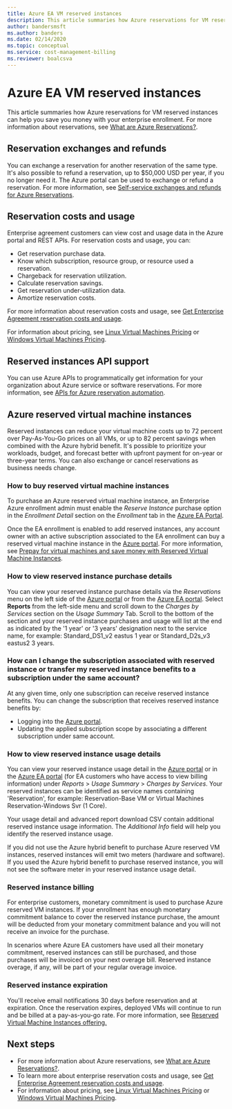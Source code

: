 ```yaml
---
title: Azure EA VM reserved instances
description: This article summaries how Azure reservations for VM reserved instances can help you save you money with your enterprise enrollment.
author: bandersmsft
ms.author: banders
ms.date: 02/14/2020
ms.topic: conceptual
ms.service: cost-management-billing
ms.reviewer: boalcsva
---
```


# Azure EA VM reserved instances

This article summaries how Azure reservations for VM reserved instances can help you save you money with your enterprise enrollment. For more information about reservations, see [What are Azure Reservations?](../reservations/save-compute-costs-reservations.md).

## Reservation exchanges and refunds

You can exchange a reservation for another reservation of the same type. It's also possible to refund a reservation, up to $50,000 USD per year, if you no longer need it. The Azure portal can be used to exchange or refund a reservation. For more information, see [Self-service exchanges and refunds for Azure Reservations](../reservations/exchange-and-refund-azure-reservations.md).

## Reservation costs and usage

Enterprise agreement customers can view cost and usage data in the Azure portal and REST APIs. For reservation costs and usage, you can:

- Get reservation purchase data.
- Know which subscription, resource group, or resource used a reservation.
- Chargeback for reservation utilization.
- Calculate reservation savings.
- Get reservation under-utilization data.
- Amortize reservation costs.

For more information about reservation costs and usage, see [Get Enterprise Agreement reservation costs and usage](../reservations/understand-reserved-instance-usage-ea.md).

For information about pricing, see [Linux Virtual Machines Pricing](https://azure.microsoft.com/pricing/details/virtual-machines/linux/) or [Windows Virtual Machines Pricing](https://azure.microsoft.com/pricing/details/virtual-machines/windows/).

## Reserved instances API support

You can use Azure APIs to programmatically get information for your organization about Azure service or software reservations. For more information, see [APIs for Azure reservation automation](../reservations/reservation-apis.md).

## Azure reserved virtual machine instances

Reserved instances can reduce your virtual machine costs up to 72 percent over Pay-As-You-Go prices on all VMs, or up to 82 percent savings when combined with the Azure hybrid benefit. It's possible to prioritize your workloads, budget, and forecast better with upfront payment for on-year or three-year terms. You can also exchange or cancel reservations as business needs change.

### How to buy reserved virtual machine instances

To purchase an Azure reserved virtual machine instance, an Enterprise Azure enrollment admin must enable the _Reserve Instance_ purchase option in the _Enrollment Detail_ section on the _Enrollment_ tab in the [Azure EA Portal](https://ea.azure.com/).

Once the EA enrollment is enabled to add reserved instances, any account owner with an active subscription associated to the EA enrollment can buy a reserved virtual machine instance in the [Azure portal](https://aka.ms/reservations). For more information, see [Prepay for virtual machines and save money with Reserved Virtual Machine Instances](https://go.microsoft.com/fwlink/?linkid=861721).

### How to view reserved instance purchase details

You can view your reserved instance purchase details via the _Reservations_ menu on the left side of the [Azure portal](https://aka.ms/reservations) or from the [Azure EA portal](https://ea.azure.com/). Select **Reports** from the left-side menu and scroll down to the _Charges by Services_ section on the _Usage Summary_ Tab. Scroll to the bottom of the section and your reserved instance purchases and usage will list at the end as indicated by the '1 year' or '3 years' designation next to the service name, for example: Standard_DS1_v2 eastus 1 year or Standard_D2s_v3 eastus2 3 years.

### How can I change the subscription associated with reserved instance or transfer my reserved instance benefits to a subscription under the same account?

At any given time, only one subscription can receive reserved instance benefits. You can change the subscription that receives reserved instance benefits by:

- Logging into the [Azure portal](https://aka.ms/reservations).
- Updating the applied subscription scope by associating a different subscription under same account.

### How to view reserved instance usage details

You can view your reserved instance usage detail in the [Azure portal](https://aka.ms/reservations) or in the [Azure EA portal](https://ea.azure.com/) (for EA customers who have access to view billing information) under _Reports_ > _Usage Summary_ > _Charges by Services_. Your reserved instances can be identified as service names containing 'Reservation', for example: Reservation-Base VM or Virtual Machines Reservation-Windows Svr (1 Core).

Your usage detail and advanced report download CSV contain additional reserved instance usage information. The _Additional Info_ field will help you identify the reserved instance usage.

If you did not use the Azure hybrid benefit to purchase Azure reserved VM instances, reserved instances will emit two meters (hardware and software). If you used the Azure hybrid benefit to purchase reserved instance, you will not see the software meter in your reserved instance usage detail.

### Reserved instance billing

For enterprise customers, monetary commitment is used to purchase Azure reserved VM instances. If your enrollment has enough monetary commitment balance to cover the reserved instance purchase, the amount will be deducted from your monetary commitment balance and you will not receive an invoice for the purchase.

In scenarios where Azure EA customers have used all their monetary commitment, reserved instances can still be purchased, and those purchases will be invoiced on your next overage bill. Reserved instance overage, if any, will be part of your regular overage invoice.

### Reserved instance expiration

You'll receive email notifications 30 days before reservation and at expiration. Once the reservation expires, deployed VMs will continue to run and be billed at a pay-as-you-go rate. For more information, see [Reserved Virtual Machine Instances offering.](https://azure.microsoft.com/pricing/reserved-vm-instances/)

## Next steps
- For more information about Azure reservations, see [What are Azure Reservations?](../reservations/save-compute-costs-reservations.md).
- To learn more about enterprise reservation costs and usage, see [Get Enterprise Agreement reservation costs and usage](../reservations/understand-reserved-instance-usage-ea.md).
- For information about pricing, see [Linux Virtual Machines Pricing](https://azure.microsoft.com/pricing/details/virtual-machines/linux/) or [Windows Virtual Machines Pricing](https://azure.microsoft.com/pricing/details/virtual-machines/windows/).

